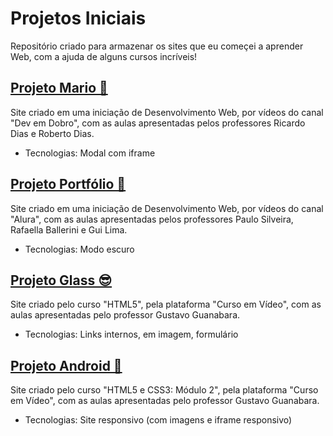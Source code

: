 # Projetos Iniciais

Repositório criado para armazenar os sites que eu começei a aprender Web, com a ajuda de alguns cursos incríveis!
## [Projeto Mario 🍄](https://gustavohcamargo.github.io/projeto-mario-ded/)
Site criado em uma iniciação de Desenvolvimento Web, por vídeos do canal "Dev em Dobro", com as aulas apresentadas pelos professores Ricardo Dias e Roberto Dias.
* Tecnologias: Modal com iframe
## [Projeto Portfólio 🪪](https://gustavohcamargo.github.io/projeto-portfolio-alura/)
Site criado em uma iniciação de Desenvolvimento Web, por vídeos do canal "Alura", com as aulas apresentadas pelos professores Paulo Silveira, Rafaella Ballerini e Gui Lima.
* Tecnologias: Modo escuro
## [Projeto Glass 😎](https://gustavohcamargo.github.io/projeto-glass-cev/)
Site criado pelo curso "HTML5", pela plataforma "Curso em Vídeo", com as aulas apresentadas pelo professor Gustavo Guanabara.
* Tecnologias: Links internos, <map> em imagem, formulário
## [Projeto Android 🤖](https://gustavohcamargo.github.io/projeto-android-cev/)
Site criado pelo curso "HTML5 e CSS3: Módulo 2", pela plataforma "Curso em Vídeo", com as aulas apresentadas pelo professor Gustavo Guanabara.
* Tecnologias: Site responsivo (com imagens e iframe responsivo)
 
